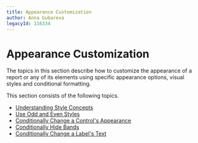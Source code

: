 ```yaml
---
title: Appearance Customization
author: Anna Gubareva
legacyId: 116334
---
```

# Appearance Customization
The topics in this section describe how to customize the appearance of a report or any of its elements using specific appearance options, visual styles and conditional formatting.

This section consists of the following topics.
* [Understanding Style Concepts](appearance-customization/understanding-style-concepts.md)
* [Use Odd and Even Styles](appearance-customization/use-odd-and-even-styles.md)
* [Conditionally Change a Control's Appearance](appearance-customization/conditionally-change-a-controls-appearance.md)
* [Conditionally Hide Bands](appearance-customization/conditionally-hide-bands.md)
* [Conditionally Change a Label's Text](appearance-customization/conditionally-change-a-labels-text.md)